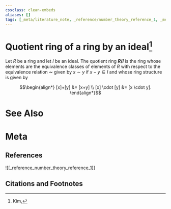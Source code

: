 ```yaml
---
cssclass: clean-embeds
aliases: []
tags: [_meta/literature_note, _reference/number_theory_reference_1, _meta/definition, _meta/notation]
---
```

# Quotient ring of a ring by an ideal[^1]

Let $R$ be a ring and let $I$ be an ideal. The quotient ring **$R/I$** is the ring whose elements are the equivalence classes of elements of $R$ with respect to the equivalence relation **$\sim$** given by $x \sim y$ if $x-y \in I$ and whose ring structure is given by

$$\begin{align*}
[x]+[y] &= [x+y] \\
[x] \cdot [y] &= [x \cdot y].
\end{align*}$$


# See Also

# Meta
## References
![[_reference_number_theory_reference_1]]

## Citations and Footnotes
[^1]: Kim, 